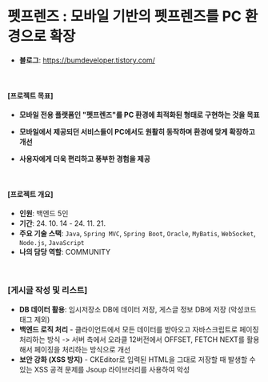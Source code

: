 # 펫프렌즈 : 모바일 기반의 펫프렌즈를 PC 환경으로 확장
- **블로그**: https://bumdeveloper.tistory.com/

<br>

#### [프로젝트 목표]

- **모바일 전용 플랫폼인 "펫프렌즈"를 PC 환경에 최적화된 형태로 구현하는 것을 목표**
- **모바일에서 제공되던 서비스들이 PC에서도 원활히 동작하며 환경에 맞게 확장하고 개선**
- **사용자에게 더욱 편리하고 풍부한 경험을 제공**

   <br>

#### [프로젝트 개요]

- **인원**: 백엔드 5인
- **기간**: 24. 10. 14 - 24. 11. 21.
- **주요 기술 스택**: ```Java```, ```Spring MVC```, ```Spring Boot```, ```Oracle```, ```MyBatis```, ```WebSocket```, ```Node.js```, ```JavaScript```
- **나의 담당 역할**: COMMUNITY

<br>

### [게시글 작성 및 리스트] 

- **DB 데이터 활용**: 임시저장소 DB에 데이터 저장, 게스글 정보 DB에 저장 (악성코드 태그 제외)
- **백엔드 로직 처리** - 클라이언트에서 모든 데이터를 받아오고 자바스크립트로 페이징 처리하는 방식 -> 서버 측에서 오라클 12버전에서 OFFSET, FETCH NEXT를 활용해서 페이징을 처리하는 방식으로 개선
- **보안 강화 (XSS 방지)** - CKEditor로 입력된 HTML을 그대로 저장할 때 발생할 수 있는 XSS 공격 문제를 Jsoup 라이브러리를 사용하여 악성 <script> 태그 등을 제거하여 HTML을 안전하게 처리
- **임시 저장 기능 추가** - 임시 저장소 테이블 생성 및 서비스 클래스에서 임시 저장 데이터 처리, 5초마다 글 제목과 내용을 서버로 전송하여 임시 저장 하며 글 작성 완료 시 기존 임시 저장 데이터를 삭제

![Image](https://github.com/user-attachments/assets/2f0a0c2f-4613-4054-9bcf-42d2bb43fe30)

<br>

### [이웃 스토리, 인기게시글] 

- **쿼리 최적화**: MyBatis에서 ROWNUM, INTERVAL 을 활용하여 1일 이내의 이웃 스토리를 효율적으로 조회, MyBatis 매핑을 활용하여 ROWNUM을 사용, Oracle 데이터베이스 환경에서 쿼리 성능을 개선하여 상위 4개 인기 게시물 조회
- **캐시 기능**:사용자 닉네임을 키로 사용하여 스토리 데이터 캐시 기능을 추가
- **백엔드 로직 처리** - 프론트엔드에서 처리되던 기본 이미지 설정을 서비스 계층에서 처리하여, 프론트엔드에서 불필요한 조건문을 제거하고 데이터 전송량을 감소

![Image](https://github.com/user-attachments/assets/84af0d8f-d073-484d-b684-4cce70c5abbc)

<br>

### [방문자 관리]

- **Redis 활용**: 외부 캐시 저장소(Redis)를 활용하여 동일 IP 중복 카운트 방지
- **스케줄링 개선**: DB 스케줄러 -> 자바 스케줄링으로 매일 자정 방문자 데이터 자동 초기화, 캐시 키 초기화

![Image](https://github.com/user-attachments/assets/6902d0de-4db7-41e6-b421-4be042f519d1)


<br>

### [활동 로그, 내피드, 이웃]

- **DB 데이터 활용**: 활동 테이블에 활동 관련 데이터 저장 -> 해당 데이터 활동 로그에 노출, 회원가입 시 각자의 고유 내 피드 생성 -> 내 피드 테이블에 데이터 저장 및 활용

![Image](https://github.com/user-attachments/assets/57a39bac-bca8-4f69-86f5-9903bb6d1e1d)


<br>

### [실시간 채팅 1:1]

- **WebSocket 활용**: WebSocket 핸들러를 활용하여 연결 및 메시지 처리, WebSocket을 통해 클라이언트와 실시간 연결을 유지하고 메시지를 전달
- **DB 데이터 활용**: MyBatis + Oracle DB를 사용하여 채팅방, 채팅 메시지를 저장하고 대화 내역을 관리, 실시간으로 메시지를 주고받을 수 있도록 이벤트 기반 메시지 처리

![Image](https://github.com/user-attachments/assets/0bc6c412-6ae3-4baa-864c-128a78c83f45)

<br>

### [전체 채팅]

- **Node.js 활용**: Socket.IO를 활용하여 실시간 전체 채팅 기능 구축
- **DB 데이터 활용**: JavaScript + Node.js 환경에서 채팅 메시지를 DB에 저장하고 대화 내역을 관리

![Image](https://github.com/user-attachments/assets/b0681ed2-7787-4b06-b5a7-7da41b3dcc4b)
